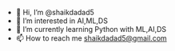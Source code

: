 - 👋 Hi, I’m @shaikdadad5
- 👀 I’m interested in AI,ML,DS
- 🌱 I’m currently learning Python with ML,AI,DS
- 📫 How to reach me shaikdadad5@gmail.com

<!---
shaikdadad5/shaikdadad5 is a ✨ special ✨ repository because its `README.md` (this file) appears on your GitHub profile.
You can click the Preview link to take a look at your changes.
--->

